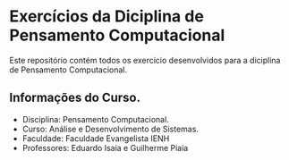 # Exercícios da Diciplina de Pensamento Computacional

Este repositório contém todos os exercício desenvolvidos para a diciplina de Pensamento Computacional.

## Informações do Curso.

- Disciplina: Pensamento Computacional.
- Curso: Análise e Desenvolvimento de Sistemas.
- Faculdade: Faculdade Evangelista IENH 
- Professores: Eduardo Isaia e Guilherme Piaia
